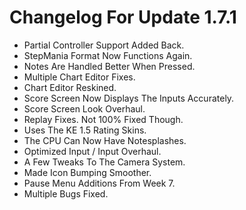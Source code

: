 # Changelog For Update 1.7.1

- Partial Controller Support Added Back.
- StepMania Format Now Functions Again.
- Notes Are Handled Better When Pressed.
- Multiple Chart Editor Fixes.
- Chart Editor Reskined.
- Score Screen Now Displays The Inputs Accurately.
- Score Screen Look Overhaul.
- Replay Fixes. Not 100% Fixed Though.
- Uses The KE 1.5 Rating Skins.
- The CPU Can Now Have Notesplashes.
- Optimized Input / Input Overhaul.
- A Few Tweaks To The Camera System.
- Made Icon Bumping Smoother.
- Pause Menu Additions From Week 7.
- Multiple Bugs Fixed.

